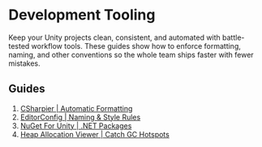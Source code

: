 # Development Tooling

Keep your Unity projects clean, consistent, and automated with battle-tested workflow tools. These
guides show how to enforce formatting, naming, and other conventions so the whole team ships faster
with fewer mistakes.

## Guides

1. [CSharpier | Automatic Formatting](./01-csharpier.md)
2. [EditorConfig | Naming & Style Rules](./02-editorconfig.md)
3. [NuGet For Unity | .NET Packages](./03-nuget-for-unity.md)
4. [Heap Allocation Viewer | Catch GC Hotspots](./04-heap-allocation-viewer.md)
